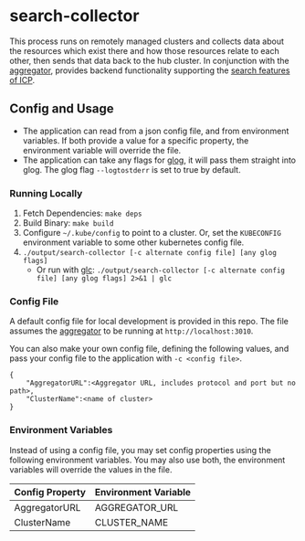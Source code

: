 # search-collector

This process runs on remotely managed clusters and collects data about the resources which exist there and how those resources relate to each other, then sends that data back to the hub cluster. In conjunction with the [aggregator](https://github.ibm.com/IBMPrivateCloud/search-aggregator), provides backend functionality supporting the [search features of ICP](https://github.ibm.com/IBMPrivateCloud/roadmap/blob/master/feature-specs/hcm/search/search.md).


## Config and Usage
- The application can read from a json config file, and from environment variables. If both provide a value for a specific property, the environment variable will override the file.
- The application can take any flags for [glog](https://github.com/golang/glog), it will pass them straight into glog. The glog flag `--logtostderr` is set to true by default.

### Running Locally
1. Fetch Dependencies: `make deps`
2. Build Binary: `make build`
3. Configure `~/.kube/config` to point to a cluster. Or, set the `KUBECONFIG` environment variable to some other kubernetes config file.
4. `./output/search-collector [-c alternate config file] [any glog flags]`
	- Or run with [glc](https://github.ibm.com/Ethan-Swartzentruber/GlogColor): `./output/search-collector [-c alternate config file] [any glog flags] 2>&1 | glc`


### Config File
A default config file for local development is provided in this repo. The file assumes the [aggregator](https://github.ibm.com/IBMPrivateCloud/search-aggregator) to be running at `http://localhost:3010`. 

You can also make your own config file, defining the following values, and pass your config file to the application with `-c <config file>`. 

```
{
    "AggregatorURL":<Aggregator URL, includes protocol and port but no path>,
    "ClusterName":<name of cluster>
}
```

### Environment Variables
Instead of using a config file, you may set config properties using the following environment variables. You may also use both, the environment variables will override the values in the file.

| Config Property  | Environment Variable |
| ------------- | ------------- |
| AggregatorURL  | AGGREGATOR_URL  |
| ClusterName  |  CLUSTER_NAME  |
